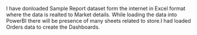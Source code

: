I have donloaded Sample Report dataset form the internet in Excel format where the data is realted to Market details. While loading the data into PowerBI there will be presence of many sheets related to store.I had loaded Orders data to create the Dashboards.

